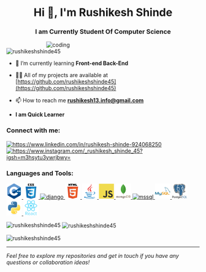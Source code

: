 <h1 align="center">Hi 👋, I'm Rushikesh Shinde</h1>
<h3 align="center">I am Currently Student Of Computer Science</h3>
<img align="right" alt="coding" width="400" src="https://images.app.goo.gl/RKP3d6ByvUWt9bh77">

<p align="left"> <img src="https://komarev.com/ghpvc/?username=rushikeshshinde45&label=Profile%20views&color=0e75b6&style=flat" alt="rushikeshshinde45" /> </p>

- 🌱 I’m currently learning **Front-end Back-End**

- 👨‍💻 All of my projects are available at [https://github.com/rushikeshshinde45](https://github.com/rushikeshshinde45)

- 📫 How to reach me **rushikesh13.info@gmail.com**

- **I am Quick Learner**

<h3 align="left">Connect with me:</h3>
<p align="left">
<a href="https://linkedin.com/in/https://www.linkedin.com/in/rushikesh-shinde-924068250" target="blank"><img align="center" src="https://raw.githubusercontent.com/rahuldkjain/github-profile-readme-generator/master/src/images/icons/Social/linked-in-alt.svg" alt="https://www.linkedin.com/in/rushikesh-shinde-924068250" height="30" width="40" /></a>
<a href="https://instagram.com/https://www.instagram.com/_rushikesh_shinde_45?igsh=m3hsytu3ywrjbwy=" target="blank"><img align="center" src="https://raw.githubusercontent.com/rahuldkjain/github-profile-readme-generator/master/src/images/icons/Social/instagram.svg" alt="https://www.instagram.com/_rushikesh_shinde_45?igsh=m3hsytu3ywrjbwy=" height="30" width="40" /></a>
</p>

<h3 align="left">Languages and Tools:</h3>
<p align="left"> <a href="https://www.w3schools.com/cpp/" target="_blank" rel="noreferrer"> <img src="https://raw.githubusercontent.com/devicons/devicon/master/icons/cplusplus/cplusplus-original.svg" alt="cplusplus" width="40" height="40"/> </a> <a href="https://www.w3schools.com/css/" target="_blank" rel="noreferrer"> <img src="https://raw.githubusercontent.com/devicons/devicon/master/icons/css3/css3-original-wordmark.svg" alt="css3" width="40" height="40"/> </a> <a href="https://www.djangoproject.com/" target="_blank" rel="noreferrer"> <img src="https://cdn.worldvectorlogo.com/logos/django.svg" alt="django" width="40" height="40"/> </a> <a href="https://www.w3.org/html/" target="_blank" rel="noreferrer"> <img src="https://raw.githubusercontent.com/devicons/devicon/master/icons/html5/html5-original-wordmark.svg" alt="html5" width="40" height="40"/> </a> <a href="https://www.java.com" target="_blank" rel="noreferrer"> <img src="https://raw.githubusercontent.com/devicons/devicon/master/icons/java/java-original.svg" alt="java" width="40" height="40"/> </a> <a href="https://developer.mozilla.org/en-US/docs/Web/JavaScript" target="_blank" rel="noreferrer"> <img src="https://raw.githubusercontent.com/devicons/devicon/master/icons/javascript/javascript-original.svg" alt="javascript" width="40" height="40"/> </a> <a href="https://www.mongodb.com/" target="_blank" rel="noreferrer"> <img src="https://raw.githubusercontent.com/devicons/devicon/master/icons/mongodb/mongodb-original-wordmark.svg" alt="mongodb" width="40" height="40"/> </a> <a href="https://www.microsoft.com/en-us/sql-server" target="_blank" rel="noreferrer"> <img src="https://www.svgrepo.com/show/303229/microsoft-sql-server-logo.svg" alt="mssql" width="40" height="40"/> </a> <a href="https://www.mysql.com/" target="_blank" rel="noreferrer"> <img src="https://raw.githubusercontent.com/devicons/devicon/master/icons/mysql/mysql-original-wordmark.svg" alt="mysql" width="40" height="40"/> </a> <a href="https://www.postgresql.org" target="_blank" rel="noreferrer"> <img src="https://raw.githubusercontent.com/devicons/devicon/master/icons/postgresql/postgresql-original-wordmark.svg" alt="postgresql" width="40" height="40"/> </a> <a href="https://www.python.org" target="_blank" rel="noreferrer"> <img src="https://raw.githubusercontent.com/devicons/devicon/master/icons/python/python-original.svg" alt="python" width="40" height="40"/> </a> <a href="https://reactjs.org/" target="_blank" rel="noreferrer"> <img src="https://raw.githubusercontent.com/devicons/devicon/master/icons/react/react-original-wordmark.svg" alt="react" width="40" height="40"/> </a> </p>

<p><img align="left" src="https://github-readme-stats.vercel.app/api/top-langs?username=rushikeshshinde45&show_icons=true&locale=en&layout=compact" alt="rushikeshshinde45" /></p>

<p>&nbsp;<img align="center" src="https://github-readme-stats.vercel.app/api?username=rushikeshshinde45&show_icons=true&locale=en" alt="rushikeshshinde45" /></p>

<p><img align="center" src="https://github-readme-streak-stats.herokuapp.com/?user=rushikeshshinde45&" alt="rushikeshshinde45" /></p>

---
*Feel free to explore my repositories and get in touch if you have any questions or collaboration ideas!*
